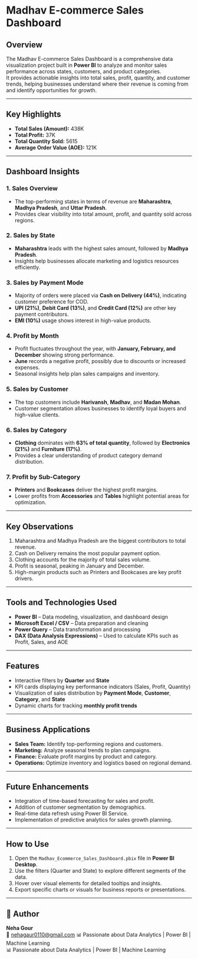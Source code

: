 # Madhav E-commerce Sales Dashboard

## Overview
The Madhav E-commerce Sales Dashboard is a comprehensive data visualization project built in **Power BI** to analyze and monitor sales performance across states, customers, and product categories.  
It provides actionable insights into total sales, profit, quantity, and customer trends, helping businesses understand where their revenue is coming from and identify opportunities for growth.

---

## Key Highlights
- **Total Sales (Amount):** 438K  
- **Total Profit:** 37K  
- **Total Quantity Sold:** 5615  
- **Average Order Value (AOE):** 121K  

---

## Dashboard Insights

### 1. **Sales Overview**
- The top-performing states in terms of revenue are **Maharashtra**, **Madhya Pradesh**, and **Uttar Pradesh**.  
- Provides clear visibility into total amount, profit, and quantity sold across regions.

### 2. **Sales by State**
- **Maharashtra** leads with the highest sales amount, followed by **Madhya Pradesh**.  
- Insights help businesses allocate marketing and logistics resources efficiently.

### 3. **Sales by Payment Mode**
- Majority of orders were placed via **Cash on Delivery (44%)**, indicating customer preference for COD.  
- **UPI (21%)**, **Debit Card (13%)**, and **Credit Card (12%)** are other key payment contributors.  
- **EMI (10%)** usage shows interest in high-value products.

### 4. **Profit by Month**
- Profit fluctuates throughout the year, with **January, February, and December** showing strong performance.  
- **June** records a negative profit, possibly due to discounts or increased expenses.  
- Seasonal insights help plan sales campaigns and inventory.

### 5. **Sales by Customer**
- The top customers include **Harivansh**, **Madhav**, and **Madan Mohan**.  
- Customer segmentation allows businesses to identify loyal buyers and high-value clients.

### 6. **Sales by Category**
- **Clothing** dominates with **63% of total quantity**, followed by **Electronics (21%)** and **Furniture (17%)**.  
- Provides a clear understanding of product category demand distribution.

### 7. **Profit by Sub-Category**
- **Printers** and **Bookcases** deliver the highest profit margins.  
- Lower profits from **Accessories** and **Tables** highlight potential areas for optimization.

---

## Key Observations
1. Maharashtra and Madhya Pradesh are the biggest contributors to total revenue.  
2. Cash on Delivery remains the most popular payment option.  
3. Clothing accounts for the majority of total sales volume.  
4. Profit is seasonal, peaking in January and December.  
5. High-margin products such as Printers and Bookcases are key profit drivers.

---

## Tools and Technologies Used
- **Power BI** – Data modeling, visualization, and dashboard design  
- **Microsoft Excel / CSV** – Data preparation and cleaning  
- **Power Query** – Data transformation and processing  
- **DAX (Data Analysis Expressions)** – Used to calculate KPIs such as Profit, Sales, and AOE  

---

## Features
- Interactive filters by **Quarter** and **State**  
- KPI cards displaying key performance indicators (Sales, Profit, Quantity)  
- Visualization of sales distribution by **Payment Mode**, **Customer**, **Category**, and **State**  
- Dynamic charts for tracking **monthly profit trends**  

---

## Business Applications
- **Sales Team:** Identify top-performing regions and customers.  
- **Marketing:** Analyze seasonal trends to plan campaigns.  
- **Finance:** Evaluate profit margins by product and category.  
- **Operations:** Optimize inventory and logistics based on regional demand.  

---

## Future Enhancements
- Integration of time-based forecasting for sales and profit.  
- Addition of customer segmentation by demographics.  
- Real-time data refresh using Power BI Service.  
- Implementation of predictive analytics for sales growth planning.

---

## How to Use
1. Open the `Madhav_Ecommerce_Sales_Dashboard.pbix` file in **Power BI Desktop**.  
2. Use the filters (Quarter and State) to explore different segments of the data.  
3. Hover over visual elements for detailed tooltips and insights.  
4. Export specific charts or visuals for business reports or presentations.

---

## 🙌 Author
**Neha Gour**  
📧 nehagaur0110@gmail.com 
📊 Passionate about Data Analytics | Power BI | Machine Learning  
📊 Passionate about Data Analytics | Power BI | Machine Learning  

